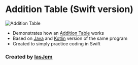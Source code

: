 # Addition Table (Swift version)

![Addition Table](https://mmerode.files.wordpress.com/2015/11/addition-table.jpg)

* Demonstrates how an [Addition Table](http://www.math.com/tables/general/addtable.htm) works
* Based on [Java](https://github.com/iasjem/addition-table-java) and [Kotlin](https://github.com/iasjem/addition-table-kotlin) version of the same program
* Created to simply practice coding in Swift

### Created by [IasJem](https://github.com/iasjem)